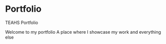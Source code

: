 # Portfolio
TEAHS Portfolio

Welcome to my portfolio 
A place where I showcase my work and everything else
